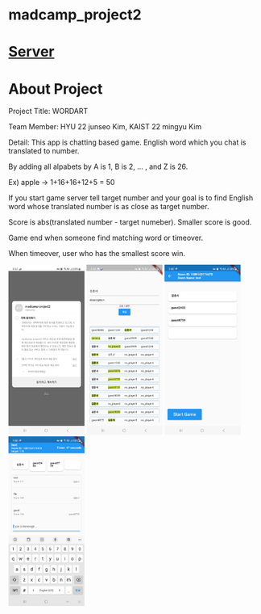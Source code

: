# madcamp_project2

# [Server](https://github.com/cloneot/madcamp-project2-server)

# About Project
Project Title: WORDART

Team Member: HYU 22 junseo Kim, KAIST 22 mingyu Kim

Detail: This app is chatting based game. English word which you chat is translated to number. 

By adding all alpabets by A is 1, B is 2, ... , and Z is 26.

Ex) apple -> 1+16+16+12+5 = 50

If you start game server tell target number and your goal is to find English word whose translated number is as close as target number.

Score is abs(translated number - target numeber). Smaller score is good.

Game end when someone find matching word or timeover.

When timeover, user who has the smallest score win.

<img src="/screenshots/kakao_login.jpg" width="30%" alt="Kakao Login"></img>
<img src="/screenshots/user_info.jpg" width="30%"  alt="User Info"></img>
<img src="/screenshots/game_waiting_room.jpg" width="30%" alt="Game Waiting Room"></img>
<img src="/screenshots/ingame.jpg" width="30%" alt="In Game"></img>
